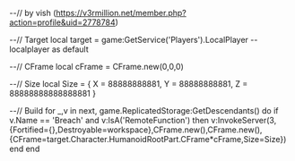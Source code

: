 --// by vish (https://v3rmillion.net/member.php?action=profile&uid=2778784)

--// Target
local target = game:GetService('Players').LocalPlayer -- localplayer as default

--// CFrame
local cFrame = CFrame.new(0,0,0)

--// Size
local Size = {
   X = 88888888881,
   Y = 88888888881,
   Z = 88888888888888881
}

--// Build
for _,v in next, game.ReplicatedStorage:GetDescendants() do
   if v.Name == 'Breach' and v:IsA('RemoteFunction') then
       v:InvokeServer(3,{Fortified={},Destroyable=workspace},CFrame.new(),CFrame.new(),{CFrame=target.Character.HumanoidRootPart.CFrame*cFrame,Size=Size})
   end
end
